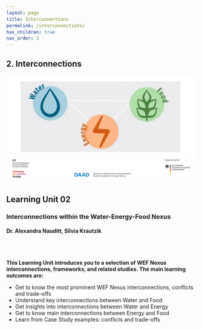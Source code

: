 ```yaml
---
layout: page
title: Interconnections
permalink: /interconnections/
has_children: true
nav_order: 3
---
```

## **2. Interconnections**

![WEF-Nexus Banner](/assets/BANNER_GITHUB.png)

## Learning Unit 02
### Interconnections within the Water-Energy-Food Nexus
#### Dr. Alexandra Nauditt, Silvia Krautzik
<br/> <br/>


**This Learning Unit introduces you to a selection of WEF Nexus interconnections, frameworks, and related studies. The main learning outcomes are:**

- Get to know the most prominent WEF Nexus interconnections, conflicts and trade-offs
- Understand key interconnections between Water and Food
- Get insights into interconnections between Water and Energy
- Get to know main interconnections between Energy and Food
- Learn from Case Study examples: conflicts and trade-offs